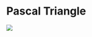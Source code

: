 # Pascal Triangle

![](https://www.codedrome.com/wp-content/uploads/2019/06/pascalstriangle_banner.png)
